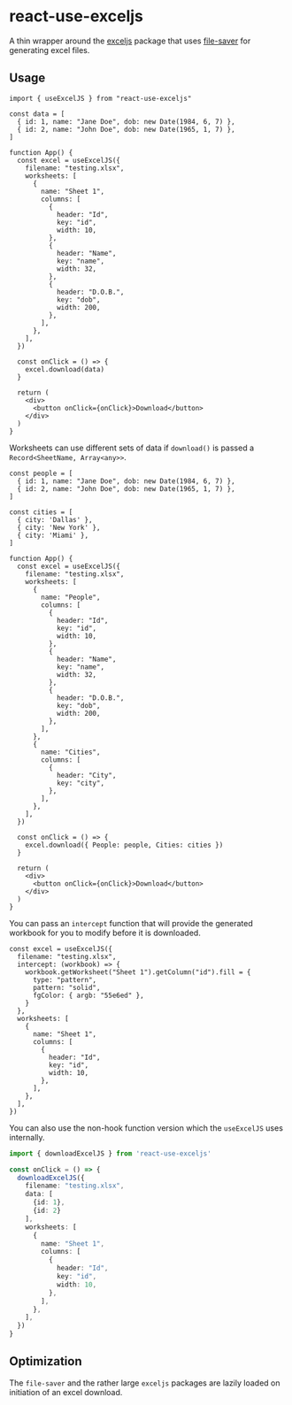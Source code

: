 # react-use-exceljs

A thin wrapper around the [exceljs](https://github.com/exceljs/exceljs) package that uses [file-saver](https://github.com/eligrey/FileSaver.js) for generating excel files. 

## Usage

```tsx
import { useExcelJS } from "react-use-exceljs"

const data = [
  { id: 1, name: "Jane Doe", dob: new Date(1984, 6, 7) },
  { id: 2, name: "John Doe", dob: new Date(1965, 1, 7) },
]

function App() {
  const excel = useExcelJS({
    filename: "testing.xlsx",
    worksheets: [
      {
        name: "Sheet 1",
        columns: [
          {
            header: "Id",
            key: "id",
            width: 10,
          },
          {
            header: "Name",
            key: "name",
            width: 32,
          },
          {
            header: "D.O.B.",
            key: "dob",
            width: 200,
          },
        ],
      },
    ],
  })

  const onClick = () => {
    excel.download(data)
  }
  
  return (
    <div>
      <button onClick={onClick}>Download</button>
    </div>
  )
}
```

Worksheets can use different sets of data if `download()` is passed a `Record<SheetName, Array<any>>`.

```tsx
const people = [
  { id: 1, name: "Jane Doe", dob: new Date(1984, 6, 7) },
  { id: 2, name: "John Doe", dob: new Date(1965, 1, 7) },
]

const cities = [
  { city: 'Dallas' },
  { city: 'New York' },
  { city: 'Miami' },
]

function App() {
  const excel = useExcelJS({
    filename: "testing.xlsx",
    worksheets: [
      {
        name: "People",
        columns: [
          {
            header: "Id",
            key: "id",
            width: 10,
          },
          {
            header: "Name",
            key: "name",
            width: 32,
          },
          {
            header: "D.O.B.",
            key: "dob",
            width: 200,
          },
        ],
      },
      {
        name: "Cities",
        columns: [
          {
            header: "City",
            key: "city",
          },
        ],
      },
    ],
  })

  const onClick = () => {
    excel.download({ People: people, Cities: cities })
  }
  
  return (
    <div>
      <button onClick={onClick}>Download</button>
    </div>
  )
}
```

You can pass an `intercept` function that will provide the generated workbook for you to modify before it is downloaded. 

```tsx
const excel = useExcelJS({
  filename: "testing.xlsx",
  intercept: (workbook) => {
    workbook.getWorksheet("Sheet 1").getColumn("id").fill = {
      type: "pattern",
      pattern: "solid",
      fgColor: { argb: "55e6ed" },
    }
  },
  worksheets: [
    {
      name: "Sheet 1",
      columns: [
        {
          header: "Id",
          key: "id",
          width: 10,
        },
      ],
    },
  ],
})
```

You can also use the non-hook function version which the `useExcelJS` uses internally.

```ts
import { downloadExcelJS } from 'react-use-exceljs'

const onClick = () => {
  downloadExcelJS({
    filename: "testing.xlsx",
    data: [
      {id: 1},
      {id: 2}
    ],
    worksheets: [
      {
        name: "Sheet 1",
        columns: [
          {
            header: "Id",
            key: "id",
            width: 10,
          },
        ],
      },
    ],
  }) 
}
```


## Optimization
The `file-saver` and the rather large `exceljs` packages are lazily loaded on initiation of an excel download.
